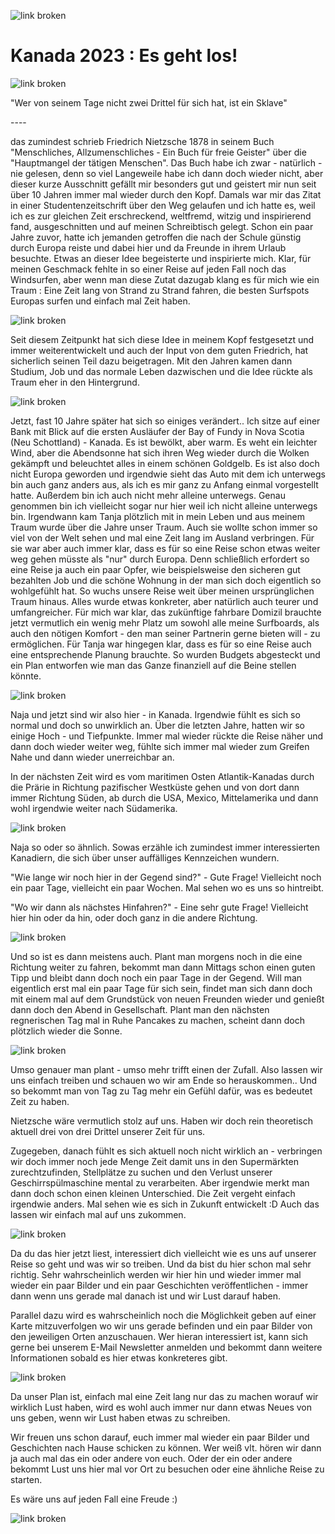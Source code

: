 ![link broken](../../../../../../mediaLibrary/posts/2023/canada-kanada/01_07_getting_started/windsurf-stormy-stories-surf-travel-blog-canada-kanada-01_07_getting_started-WM-35p-DSC01237_stacking.jpg)
# Kanada 2023 : Es geht los!
![link broken](../../../../../../mediaLibrary/posts/2023/canada-kanada/01_07_getting_started/windsurf-stormy-stories-surf-travel-blog-canada-kanada-01_07_getting_started-WM-35p-DSC02091.jpg)

"Wer von seinem Tage nicht zwei Drittel für sich hat, ist ein Sklave"

\----

das zumindest schrieb Friedrich Nietzsche 1878 in seinem Buch "Menschliches, Allzumenschliches - Ein Buch für freie Geister" über die "Hauptmangel der tätigen Menschen". Das Buch habe ich zwar - natürlich - nie gelesen, denn so viel Langeweile habe ich dann doch wieder nicht, aber dieser kurze Ausschnitt gefällt mir besonders gut und geistert mir nun seit über 10 Jahren immer mal wieder durch den Kopf. Damals war mir das Zitat in einer Studentenzeitschrift über den Weg gelaufen und ich hatte es, weil ich es zur gleichen Zeit erschreckend, weltfremd, witzig und inspirierend fand, ausgeschnitten und auf meinen Schreibtisch gelegt. Schon ein paar Jahre zuvor, hatte ich jemanden getroffen die nach der Schule günstig durch Europa reiste und dabei hier und da Freunde in ihrem Urlaub besuchte. Etwas an dieser Idee begeisterte und inspirierte mich. Klar, für meinen Geschmack fehlte in so einer Reise auf jeden Fall noch das Windsurfen, aber wenn man diese Zutat dazugab klang es für mich wie ein Traum : Eine Zeit lang von Strand zu Strand fahren, die besten Surfspots Europas surfen und einfach mal Zeit haben.

![link broken](../../../../../../mediaLibrary/posts/2023/canada-kanada/01_07_getting_started/windsurf-stormy-stories-surf-travel-blog-canada-kanada-01_07_getting_started-WM-35p-DSC00180.jpg)

Seit diesem Zeitpunkt hat sich diese Idee in meinem Kopf festgesetzt und immer weiterentwickelt und auch der Input von dem guten Friedrich, hat sicherlich seinen Teil dazu beigetragen.
Mit den Jahren kamen dann Studium, Job und das normale Leben dazwischen und die Idee rückte als Traum eher in den Hintergrund.

![link broken](../../../../../../mediaLibrary/posts/2023/canada-kanada/01_07_getting_started/windsurf-stormy-stories-surf-travel-blog-canada-kanada-01_07_getting_started-WM-35p-IMG_20230527_150622.jpg)

Jetzt, fast 10 Jahre später hat sich so einiges verändert..
Ich sitze auf einer Bank mit Blick auf die ersten Ausläufer der Bay of Fundy in Nova Scotia (Neu Schottland) - Kanada. Es ist bewölkt, aber warm. Es weht ein leichter Wind, aber die Abendsonne hat sich ihren Weg wieder durch die Wolken gekämpft und beleuchtet alles in einem schönen Goldgelb. Es ist also doch nicht Europa geworden und irgendwie sieht das Auto mit dem ich unterwegs bin auch ganz anders aus, als ich es mir ganz zu Anfang einmal vorgestellt hatte. Außerdem bin ich auch nicht mehr alleine unterwegs. Genau genommen bin ich vielleicht sogar nur hier weil ich nicht alleine unterwegs bin. Irgendwann kam Tanja plötzlich mit in mein Leben und aus meinem Traum wurde über die Jahre unser Traum. Auch sie wollte schon immer so viel von der Welt sehen und mal eine Zeit lang im Ausland verbringen. Für sie war aber auch immer klar, dass es für so eine Reise schon etwas weiter weg gehen müsste als "nur" durch Europa. Denn schließlich erfordert so eine Reise ja auch ein paar Opfer, wie beispielsweise den sicheren gut bezahlten Job und die schöne Wohnung in der man sich doch eigentlich so wohlgefühlt hat. So wuchs unsere Reise weit über meinen ursprünglichen Traum hinaus. Alles wurde etwas konkreter, aber natürlich auch teurer und umfangreicher. Für mich war klar, das zukünftige fahrbare Domizil brauchte jetzt vermutlich ein wenig mehr Platz um sowohl alle meine Surfboards, als auch den nötigen Komfort - den man seiner Partnerin gerne bieten will - zu ermöglichen. Für Tanja war hingegen klar, dass es für so eine Reise auch eine entsprechende Planung brauchte. So wurden Budgets abgesteckt und ein Plan entworfen wie man das Ganze finanziell auf die Beine stellen könnte.

![link broken](../../../../../../mediaLibrary/posts/2023/canada-kanada/01_07_getting_started/windsurf-stormy-stories-surf-travel-blog-canada-kanada-01_07_getting_started-WM-35p-DSC00191.jpg)


Naja und jetzt sind wir also hier - in Kanada. Irgendwie fühlt es sich so normal und doch so unwirklich an. Über die letzten Jahre, hatten wir so einige Hoch - und Tiefpunkte. Immer mal wieder rückte die Reise näher und dann doch wieder weiter weg, fühlte sich immer mal wieder zum Greifen Nahe und dann wieder unerreichbar an.

In der nächsten Zeit wird es vom maritimen Osten Atlantik-Kanadas durch die Prärie in Richtung pazifischer Westküste gehen und von dort dann immer Richtung Süden, ab durch die USA, Mexico, Mittelamerika und dann wohl irgendwie weiter nach Südamerika.

![link broken](../../../../../../mediaLibrary/posts/2023/canada-kanada/01_07_getting_started/windsurf-stormy-stories-surf-travel-blog-canada-kanada-01_07_getting_started-WM-35p-DSC00270.jpg)

Naja so oder so ähnlich. Sowas erzähle ich zumindest immer interessierten Kanadiern, die sich über unser auffälliges Kennzeichen wundern.

"Wie lange wir noch hier in der Gegend sind?" - Gute Frage! Vielleicht noch ein paar Tage, vielleicht ein paar Wochen. Mal sehen wo es uns so hintreibt.

"Wo wir dann als nächstes Hinfahren?" - Eine sehr gute Frage! Vielleicht hier hin oder da hin, oder doch ganz in die andere Richtung.

![link broken](../../../../../../mediaLibrary/posts/2023/canada-kanada/01_07_getting_started/windsurf-stormy-stories-surf-travel-blog-canada-kanada-01_07_getting_started-WM-35p-DSC00805.jpg)

Und so ist es dann meistens auch. Plant man morgens noch in die eine Richtung weiter zu fahren, bekommt man dann Mittags schon einen guten Tipp und bleibt dann doch noch ein paar Tage in der Gegend. Will man eigentlich erst mal ein paar Tage für sich sein, findet man sich dann doch mit einem mal auf dem Grundstück von neuen Freunden wieder und genießt dann doch den Abend in Gesellschaft. Plant man den nächsten regnerischen Tag mal in Ruhe Pancakes zu machen, scheint dann doch plötzlich wieder die Sonne.

![link broken](../../../../../../mediaLibrary/posts/2023/canada-kanada/01_07_getting_started/windsurf-stormy-stories-surf-travel-blog-canada-kanada-01_07_getting_started-WM-35p-DSC00884.jpg)

Umso genauer man plant - umso mehr trifft einen der Zufall.
Also lassen wir uns einfach treiben und schauen wo wir am Ende so herauskommen..
Und so bekommt man von Tag zu Tag mehr ein Gefühl dafür, was es bedeutet Zeit zu haben.

Nietzsche wäre vermutlich stolz auf uns. Haben wir doch rein theoretisch aktuell drei von drei Drittel unserer Zeit für uns.

Zugegeben, danach fühlt es sich aktuell noch nicht wirklich an - verbringen wir doch immer noch jede Menge Zeit damit uns in den Supermärkten zurechtzufinden, Stellplätze zu suchen und den Verlust unserer Geschirrspülmaschine mental zu verarbeiten. Aber irgendwie merkt man dann doch schon einen kleinen Unterschied. Die Zeit vergeht einfach irgendwie anders. Mal sehen wie es sich in Zukunft entwickelt :D Auch das lassen wir einfach mal auf uns zukommen.

![link broken](../../../../../../mediaLibrary/posts/2023/canada-kanada/01_07_getting_started/windsurf-stormy-stories-surf-travel-blog-canada-kanada-01_07_getting_started-WM-35p-DSC01216.jpg)

Da du das hier jetzt liest, interessiert dich vielleicht wie es uns auf unserer Reise so geht und was wir so treiben. Und da bist du hier schon mal sehr richtig. Sehr wahrscheinlich werden wir hier hin und wieder immer mal wieder ein paar Bilder und ein paar Geschichten veröffentlichen - immer dann wenn uns gerade mal danach ist und wir Lust darauf haben.

Parallel dazu wird es wahrscheinlich noch die Möglichkeit geben auf einer Karte mitzuverfolgen wo wir uns gerade befinden und ein paar Bilder von den jeweiligen Orten anzuschauen.
Wer hieran interessiert ist, kann sich gerne bei unserem E-Mail Newsletter anmelden und bekommt dann weitere Informationen sobald es hier etwas konkreteres gibt.

![link broken](../../../../../../mediaLibrary/posts/2023/canada-kanada/01_07_getting_started/windsurf-stormy-stories-surf-travel-blog-canada-kanada-01_07_getting_started-WM-35p-DSC02058.jpg)

Da unser Plan ist, einfach mal eine Zeit lang nur das zu machen worauf wir wirklich Lust haben, wird es wohl auch immer nur dann etwas Neues von uns geben, wenn wir Lust haben etwas zu schreiben.

Wir freuen uns schon darauf, euch immer mal wieder ein paar Bilder und Geschichten nach Hause schicken zu können. Wer weiß vlt. hören wir dann ja auch mal das ein oder andere von euch. Oder der ein oder andere bekommt Lust uns hier mal vor Ort zu besuchen oder eine ähnliche Reise zu starten.

Es wäre uns auf jeden Fall eine Freude :)

![link broken](../../../../../../mediaLibrary/posts/2023/canada-kanada/01_07_getting_started/windsurf-stormy-stories-surf-travel-blog-canada-kanada-01_07_getting_started-WM-35p-DSC02378.jpg)
